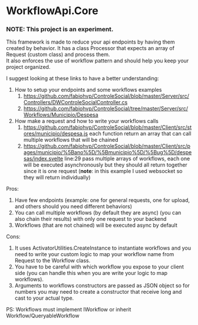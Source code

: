 # WorkflowApi.Core

### NOTE: This project is an experiment.

This framework is made to reduce your api endpoints by having them created by behavior. It has a class Processor that expects an array of Request (custom class) and process them.  
It also enforces the use of workflow pattern and should help you keep your project organized.

I suggest looking at these links to have a better understanding:
1. How to setup your endpoints and some workflows examples
    1. https://github.com/fabiohvp/ControleSocial/blob/master/Server/src/Controllers/DWControleSocialController.cs
    2. https://github.com/fabiohvp/ControleSocial/tree/master/Server/src/Workflows/Municipio/Despesa
2. How make a request and how to write your workflows calls
    1. https://github.com/fabiohvp/ControleSocial/blob/master/Client/src/stores/municipio/despesa.js each function return an array that can call multiple workflows that will be chained
    2. https://github.com/fabiohvp/ControleSocial/blob/master/Client/src/pages/municipio/%5Bano%5D/%5Bmunicipio%5D/%5Bug%5D/despesas/index.svelte line:29 pass multiple arrays of workflows, each one will be executed asynchronously but they should all return together since it is one request (**note**: in this example I used websocket so they will return individually)

Pros:
1. Have few endpoints (example: one for general requests, one for upload, and others should you need different behaviors)
2. You can call multiple workflows (by default they are async) (you can also chain their results) with only one request to your backend
3. Workflows (that are not chained) will be executed async by default

Cons:
1. It uses ActivatorUtilities.CreateInstance to instantiate workflows and you need to write your custom logic to map your workflow name from Request to the Workflow class.
2. You have to be careful with which workflow you expose to your client side (you can handle this when you are write your logic to map workflows).
3. Arguments to workflows constructors are passed as JSON object so for numbers you may need to create a constructor that receive long and cast to your actual type.

PS: Workflows must implement IWorkflow or inherit Workflow/QueryableWorkflow
